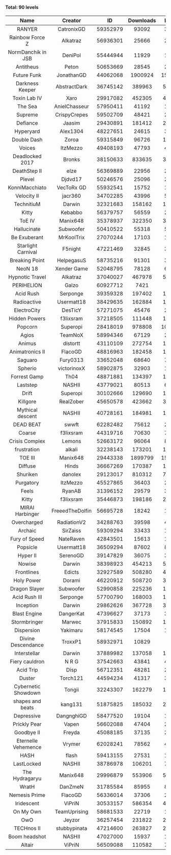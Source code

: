 #### Total: 90 levels

| Name | Creator | ID | Downloads | Likes |
|:---:|:---:|:---:|:---:|:---:|
| RANYER | CatronixGD | 59352979 | 93092 | 3668
| Rainbow Force Z | Alkatraz | 56936301 | 25666 | 2346
| NormDanchik in JSB | DeniPol | 55444944 | 11929 | 1095
| Antitheus | Peton | 50653669 | 28545 | 2784
| Future Funk | JonathanGD | 44062068 | 1900924 | 152614
| Darkness Keeper | AbstractDark | 36745142 | 389963 | 54403
| Toxin Lab IV | Xaro | 29917082 | 452305 | 43915
| The Sea | AnielChasseur | 57950411 | 41192 | 1873
| Supreme | CrispyCrepes | 59502709 | 48421 | 2458
| Defiance | Jaasim | 29430891 | 181412 | 23372
| Hyperyard | Alex1304 | 48227651 | 24615 | 3131
| Double Dash | Zoroa | 59315849 | 96726 | 10804
| Voices | ItzMezzo | 49408193 | 47793 | 4882
| Deadlocked 2017 | Bronks | 38150633 | 833635 | 38117
| DeathStep II | elze | 56369889 | 22956 | 2393
| Plevel | Djdvd17 | 50246576 | 25096 | 2841
| KonniMacchiato | VecToRx GD | 55932541 | 15752 | 1088
| Velocity II | jacr360 | 34702285 | 43996 | 5285
| TechnitiuM | Darwin | 32321683 | 158162 | 13926
| Kitty | Kebabbo | 56379757 | 56559 | 2656
| ToE IV  | Manix648 | 35378937 | 322350 | 31950
| Hallucinate | Subwoofer | 50410522 | 55318 | 5618
| Be Exuberant | MrKoolTrix | 27070244 | 17103 | 1304
| Starlight Carnival | F5night | 47221469 | 32845 | 3821
| Breaking Point | HelpegasuS | 58735216 | 91301 | 3507
| NeoN 18 | Xender Game | 52048795 | 78128 | 6689
| Hypnotic Travel | Alkatraz | 37040027 | 467978 | 57927
| PERIHELION | Galzo | 60927712 | 7421 | 654
| Acid Rush | Serponge | 39359328 | 197402 | 18239
| Radioactive | Usermatt18 | 38429635 | 162884 | 15383
| ElectroCity | DesTicY | 57271075 | 45476 | 2217
| Hidden Powers | f3lixsram | 37218505 | 111448 | 10631
| Popcorn | Superopi | 28418019 | 978808 | 102481
| Agios | TeamNoX | 58994346 | 67129 | 2219
| Animus | distortt | 43110109 | 272754 | 19305
| Animatronics II | FlacoGD | 48816963 | 182458 | 16423
| Saguaro | Fury0313 | 33652048 | 68640 | 7420
| Spherio | victorinoxX | 58902875 | 32903 | 1977
| Forrest Gamp | Th04 | 48871881 | 134397 | 10932
| Laststep | NASHII | 43779021 | 80513 | 6545
| Drift | Superopi | 30102666 | 129690 | 14209
| Killgore | RealZober | 45650578 | 423662 | 31257
| Mythical descent | NASHII | 40728161 | 184981 | 10024
| DEAD BEAT | swwft | 62282482 | 75612 | 2447
| Coarse | f3lixsram | 44319716 | 70630 | 7470
| Crisis Complex | Lemons | 52663172 | 96064 | 8542
| frustration | alkali | 32238143 | 173201 | 18552
| TOE III | Manix648 | 29443338 | 1899799 | 155140
| Diffuse | Hinds | 36667269 | 170387 | 17607
| Shuriken | danolex | 29123017 | 810312 | 78365
| Purgatory | ItzMezzo | 45527865 | 36403 | 2291
| Feels | RyanAB | 31396152 | 29579 | 3742
| Kitty | f3lixsram | 35446873 | 198186 | 23673
| MIRAI Harbinger | FreeedTheDolfin | 56695728 | 18242 | 1039
| Overcharged | RadiationV2 | 34288763 | 39598 | 4546
| Archaic | SirZaiss | 59309294 | 33433 | 1678
| Fury of Speed | NateRaven | 42843501 | 15613 | 1731
| Popsicle | Usermatt18 | 36509294 | 87602 | 8843
| Hyper II | SerenoGD | 39147829 | 36075 | 3559
| Nowise | Darwin | 38398923 | 454213 | 57150
| Frontlines | Edicts | 32927589 | 508280 | 42599
| Holy Power | Dorami | 46220912 | 508720 | 34208
| Dragon Slayer | Subwoofer | 52990858 | 225236 | 17623
| Acid Rush III | Serponge | 57700790 | 168003 | 13956
| Inception | Darwin | 29862626 | 367728 | 34369
| Blast Engine | DangerKat | 47396627 | 37173 | 3832
| Stormbringer | Marwec | 37915833 | 150892 | 14648
| Dispersion | Yakimaru | 58174545 | 17504 | 1002
| Divine Descendance | TroxxP1 | 58932971 | 10829 | 840
| Interstellar | Darwin | 37889982 | 137058 | 17299
| Fiery cauldron | N R G | 37542663 | 43841 | 4696
| Acid Trip | Disp | 56712351 | 48281 | 2952
| Duster | Torch121 | 44594234 | 41317 | 3916
| Cybernetic Showdown  | Tongii | 32243307 | 162279 | 17248
| shapes and beats | kang131 | 51875825 | 185032 | 21392
| Depressive | DangnghiGD | 58477520 | 19104 | 1379
| Prickly Pear | Vapen | 56602088 | 47404 | 2630
| Goodbye II | Freyda | 45088185 | 37135 | 2757
| Eternelle Vehemence | Vrymer | 62028241 | 78562 | 4299
| HASH | flash | 59413155 | 27531 | 1554
| LastLocked | NASHII | 38786978 | 106201 | 7595
| The Hydragaryu | Manix648 | 29996879 | 553906 | 50682
| WratH | DanZmeN | 31785584 | 85955 | 8065
| Nemesis Prime | FlacoGD | 56336014 | 37306 | 2071
| Iridescent | ViPriN | 30533157 | 586354 | 48828
| On My Own | TeamUprising | 58681533 | 22719 | 1815
| OwO | Jeyzor | 36257454 | 231822 | 22619
| TECHnos II | stubbypinata | 47214600 | 263827 | 20602
| Boom headshot | NASHII | 47027000 | 15937 | 1208
| Altair | ViPriN | 56509088 | 110582 | 7288
